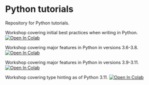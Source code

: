 # Python tutorials
Repository for Python tutorials.

Workshop covering initial best practices when writing in Python. <a href="https://colab.research.google.com/github/mcstroh/python-tutorials/blob/main/Writing_Presentable_Code.ipynb" target="_parent" rel="noopener"><img src="https://colab.research.google.com/assets/colab-badge.svg" alt="Open In Colab" /></a>

Workshop covering major features in Python in versions 3.6-3.8. <a href="https://colab.research.google.com/github/mcstroh/python-tutorials/blob/main/Adventures_in_Python_1.ipynb" target="_parent" rel="noopener"><img src="https://colab.research.google.com/assets/colab-badge.svg" alt="Open In Colab" /></a>

Workshop covering major features in Python in versions 3.9-3.11. <a href="https://colab.research.google.com/github/mcstroh/python-tutorials/blob/main/Advances_in_Python_39_through_311.ipynb" target="_parent" rel="noopener"><img src="https://colab.research.google.com/assets/colab-badge.svg" alt="Open In Colab" /></a>

Workshop covering type hinting as of Python 3.11. <a href="https://colab.research.google.com/github/mcstroh/python-tutorials/blob/main/Type_hinting.ipynb" target="_parent" rel="noopener"><img src="https://colab.research.google.com/assets/colab-badge.svg" alt="Open In Colab" /></a>
